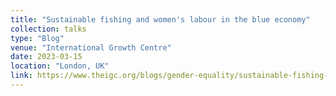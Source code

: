 ```yaml
---
title: "Sustainable fishing and women's labour in the blue economy"
collection: talks
type: "Blog"
venue: "International Growth Centre"
date: 2023-03-15
location: "London, UK"
link: https://www.theigc.org/blogs/gender-equality/sustainable-fishing-and-womens-labour-blue-economy
---
```

